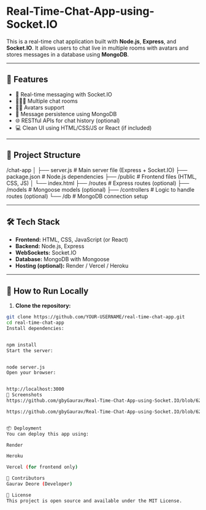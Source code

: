 # Real-Time-Chat-App-using-Socket.IO


This is a real-time chat application built with **Node.js**, **Express**, and **Socket.IO**. It allows users to chat live in multiple rooms with avatars and stores messages in a database using **MongoDB**.

---

## 🚀 Features

- 🔄 Real-time messaging with Socket.IO
- 🧑‍🤝‍🧑 Multiple chat rooms
- 🧑‍🎨 Avatars support
- 💬 Message persistence using MongoDB
- 🌐 RESTful APIs for chat history (optional)
- 💻 Clean UI using HTML/CSS/JS or React (if included)

---

## 📁 Project Structure

/chat-app
│
├── server.js # Main server file (Express + Socket.IO)
├── package.json # Node.js dependencies
├── /public # Frontend files (HTML, CSS, JS)
│ └── index.html
├── /routes # Express routes (optional)
├── /models # Mongoose models (optional)
├── /controllers # Logic to handle routes (optional)
└── /db # MongoDB connection setup



---

## 🛠️ Tech Stack

- **Frontend:** HTML, CSS, JavaScript (or React)
- **Backend:** Node.js, Express
- **WebSockets:** Socket.IO
- **Database:** MongoDB with Mongoose
- **Hosting (optional):** Render / Vercel / Heroku

---

## 🧪 How to Run Locally

1. **Clone the repository:**

```bash
git clone https://github.com/YOUR-USERNAME/real-time-chat-app.git
cd real-time-chat-app
Install dependencies:


npm install
Start the server:


node server.js
Open your browser:


http://localhost:3000
📸 Screenshots
https://github.com/gbyGaurav/Real-Time-Chat-App-using-Socket.IO/blob/62d354cffe7519d0e0e2300e92d5b3ec5fe2c8e4/Screenshot%202025-06-28%20105628.png

https://github.com/gbyGaurav/Real-Time-Chat-App-using-Socket.IO/blob/62d354cffe7519d0e0e2300e92d5b3ec5fe2c8e4/Screenshot%202025-06-28%20105619.png


📦 Deployment
You can deploy this app using:

Render

Heroku

Vercel (for frontend only)

🤝 Contributors
Gaurav Deore (Developer)

📜 License
This project is open source and available under the MIT License.
